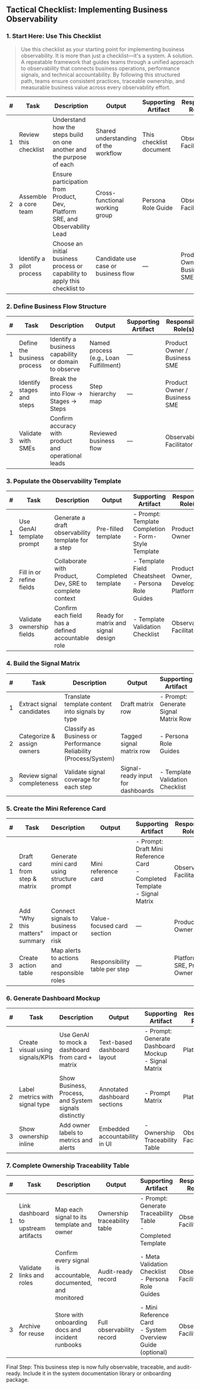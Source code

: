 ## Tactical Checklist: Implementing Business Observability

### 1. Start Here: Use This Checklist

> Use this checklist as your starting point for implementing business observability. It is more than just a checklist—it's a system. A solution. A repeatable framework that guides teams through a unified approach to observability that connects business operations, performance signals, and technical accountability. By following this structured path, teams ensure consistent practices, traceable ownership, and measurable business value across every observability effort.

| # | Task                     | Description                                                                  | Output                               | Supporting Artifact     | Responsible Role(s)                |
|---|--------------------------|------------------------------------------------------------------------------|--------------------------------------|--------------------------|------------------------------------|
| 1 | Review this checklist    | Understand how the steps build on one another and the purpose of each        | Shared understanding of the workflow | This checklist document | Observability Facilitator          |
| 2 | Assemble a core team     | Ensure participation from Product, Dev, Platform SRE, and Observability Lead | Cross-functional working group       | Persona Role Guide      | Observability Facilitator          |
| 3 | Identify a pilot process | Choose an initial business process or capability to apply this checklist to  | Candidate use case or business flow  | —                       | Product Owner / Business SME       |

### 2. Define Business Flow Structure

| # | Task                        | Description                                         | Output                                 | Supporting Artifact | Responsible Role(s)             |
|---|-----------------------------|-----------------------------------------------------|----------------------------------------|---------------------|---------------------------------|
| 1 | Define the business process | Identify a business capability or domain to observe | Named process (e.g., Loan Fulfillment) | —                   | Product Owner / Business SME    |
| 2 | Identify stages and steps   | Break the process into Flow → Stages → Steps        | Step hierarchy map                     | —                   | Product Owner / Business SME    |
| 3 | Validate with SMEs          | Confirm accuracy with product and operational leads | Reviewed business flow                 | —                   | Observability Facilitator       |

### 3. Populate the Observability Template

| # | Task                      | Description                                            | Output                             | Supporting Artifact                                   | Responsible Role(s)                        |
|---|---------------------------|--------------------------------------------------------|------------------------------------|-------------------------------------------------------|--------------------------------------------|
| 1 | Use GenAI template prompt | Generate a draft observability template for a step     | Pre-filled template                | - Prompt: Template Completion<br>- Form-Style Template | Product Owner                              |
| 2 | Fill in or refine fields  | Collaborate with Product, Dev, SRE to complete context | Completed template                 | - Template Field Cheatsheet<br>- Persona Role Guides   | Product Owner, App Developer, Platform SRE |
| 3 | Validate ownership fields | Confirm each field has a defined accountable role      | Ready for matrix and signal design | - Template Validation Checklist                       | Observability Facilitator                   |

### 4. Build the Signal Matrix

| # | Task                       | Description                                                      | Output                            | Supporting Artifact                  | Responsible Role(s)             |
|---|----------------------------|------------------------------------------------------------------|-----------------------------------|--------------------------------------|---------------------------------|
| 1 | Extract signal candidates  | Translate template content into signals by type                  | Draft matrix row                  | - Prompt: Generate Signal Matrix Row | App Developer, Platform SRE     |
| 2 | Categorize & assign owners | Classify as Business or Performance Reliability (Process/System) | Tagged signal matrix row          | - Persona Role Guides                | Observability Facilitator       |
| 3 | Review signal completeness | Validate signal coverage for each step                           | Signal-ready input for dashboards | - Template Validation Checklist      | Observability Facilitator       |

### 5. Create the Mini Reference Card

| # | Task                           | Description                                 | Output                        | Supporting Artifact                                                          | Responsible Role(s)               |
|---|--------------------------------|---------------------------------------------|-------------------------------|------------------------------------------------------------------------------|-----------------------------------|
| 1 | Draft card from step & matrix  | Generate mini card using structure prompt   | Mini reference card           | - Prompt: Draft Mini Reference Card<br>- Completed Template<br>- Signal Matrix | Observability Facilitator         |
| 2 | Add "Why this matters" summary | Connect signals to business impact or risk  | Value-focused card section    | —                                                                            | Product Owner                     |
| 3 | Create action table            | Map alerts to actions and responsible roles | Responsibility table per step | —                                                                            | Platform SRE, Product Owner       |

### 6. Generate Dashboard Mockup

| # | Task                             | Description                                           | Output                        | Supporting Artifact                                   | Responsible Role(s)      |
|---|----------------------------------|-------------------------------------------------------|-------------------------------|-------------------------------------------------------|--------------------------|
| 1 | Create visual using signals/KPIs | Use GenAI to mock a dashboard from card + matrix      | Text-based dashboard layout   | - Prompt: Generate Dashboard Mockup<br>- Signal Matrix | Platform SRE             |
| 2 | Label metrics with signal type   | Show Business, Process, and System signals distinctly | Annotated dashboard sections  | - Prompt Matrix                                       | Platform SRE             |
| 3 | Show ownership inline            | Add owner labels to metrics and alerts                | Embedded accountability in UI | - Ownership Traceability Table                        | Observability Facilitator |

### 7. Complete Ownership Traceability Table

| # | Task                                 | Description                                                    | Output                       | Supporting Artifact                                          | Responsible Role(s)        |
|---|--------------------------------------|----------------------------------------------------------------|------------------------------|--------------------------------------------------------------|-----------------------------|
| 1 | Link dashboard to upstream artifacts | Map each signal to its template and owner                      | Ownership traceability table | - Prompt: Generate Traceability Table<br>- Completed Template | Observability Facilitator   |
| 2 | Validate links and roles             | Confirm every signal is accountable, documented, and monitored | Audit-ready record           | - Meta Validation Checklist<br>- Persona Role Guides          | Observability Facilitator   |
| 3 | Archive for reuse                    | Store with onboarding docs and incident runbooks               | Full observability record    | - Mini Reference Card<br>- System Overview Guide (optional)   | Observability Facilitator   |

Final Step: This business step is now fully observable, traceable, and audit-ready. Include it in the system documentation library or onboarding package.
